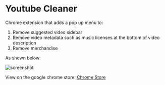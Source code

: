 # Youtube Cleaner

Chrome extension that adds a pop up menu to:
1. Remove suggested video sidebar
2. Remove video metadata such as music licenses at the bottom of video description
3. Remove merchandise

As shown below:

![screenshot](./screehsnohts/screenshot.png)

View on the google chrome store: [Chrome Store](https://chrome.google.com/webstore/detail/youtube-cleaner/epiiddlghdnjelpmlmafcdnfndlpmgac?hl=en)
